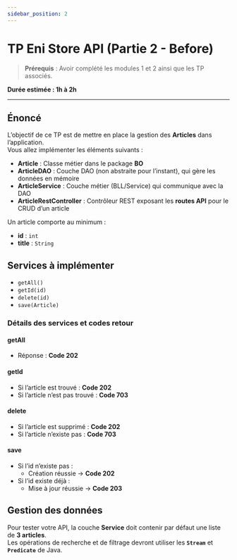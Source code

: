 ```yaml
---
sidebar_position: 2
---
```


# TP Eni Store API (Partie 2 - Before)

> **Prérequis** : Avoir complété les modules 1 et 2 ainsi que les TP associés.

**Durée estimée : 1h à 2h**

---

## Énoncé

L’objectif de ce TP est de mettre en place la gestion des **Articles** dans l’application.  
Vous allez implémenter les éléments suivants :

- **Article** : Classe métier dans le package **BO**
- **ArticleDAO** : Couche DAO (non abstraite pour l’instant), qui gère les données en mémoire
- **ArticleService** : Couche métier (BLL/Service) qui communique avec la DAO
- **ArticleRestController** : Contrôleur REST exposant les **routes API** pour le CRUD d’un article

Un article comporte au minimum :
- **id** : `int`
- **title** : `String`

## Services à implémenter

- `getAll()`
- `getId(id)`
- `delete(id)`
- `save(Article)`

### Détails des services et codes retour

#### getAll
- Réponse : **Code 202**

#### getId
- Si l’article est trouvé : **Code 202**
- Si l’article n’est pas trouvé : **Code 703**

#### delete
- Si l’article est supprimé : **Code 202**
- Si l’article n’existe pas : **Code 703**

#### save
- Si l’id n’existe pas :
    - Création réussie → **Code 202**
- Si l’id existe déjà :
    - Mise à jour réussie → **Code 203**

## Gestion des données

Pour tester votre API, la couche **Service** doit contenir par défaut une liste de **3 articles**.  
Les opérations de recherche et de filtrage devront utiliser les **`Stream`** et **`Predicate`** de Java.
